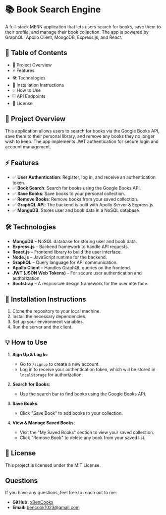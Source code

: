 # 📚 Book Search Engine

A full-stack MERN application that lets users search for books, save them to their profile, and manage their book collection. The app is powered by GraphQL, Apollo Client, MongoDB, Express.js, and React.

## 🚀 Table of Contents

* 📖 Project Overview
* ⚡ Features
* 🛠️ Technologies
* 📌 Installation Instructions
* 💡 How to Use
* 🗄️ API Endpoints
* 📜 License

## 📖 Project Overview

This application allows users to search for books via the Google Books API, save them to their personal library, and remove any books they no longer wish to keep. The app implements JWT authentication for secure login and account management.

## ⚡ Features

* ✅ **User Authentication**: Register, log in, and receive an authentication token.
* ✅ **Book Search**: Search for books using the Google Books API.
* ✅ **Save Books**: Save books to your personal collection.
* ✅ **Remove Books**: Remove books from your saved collection.
* ✅ **GraphQL API**: The backend is built with Apollo Server & Express.js.
* ✅ **MongoDB**: Stores user and book data in a NoSQL database.

## 🛠️ Technologies

* **MongoDB** – NoSQL database for storing user and book data.
* **Express.js** – Backend framework to handle API requests.
* **React.js** – Frontend library to build the user interface.
* **Node.js** – JavaScript runtime for the backend.
* **GraphQL** – Query language for API communication.
* **Apollo Client** – Handles GraphQL queries on the frontend.
* **JWT (JSON Web Tokens)** – For secure user authentication and authorization.
* **Bootstrap** – A responsive design framework for the user interface.

## 📌 Installation Instructions

1. Clone the repository to your local machine.
2. Install the necessary dependencies.
3. Set up your environment variables.
4. Run the server and the client.

## 💡 How to Use

1. **Sign Up & Log In**:
   - Go to `/signup` to create a new account.
   - Log in to receive your authentication token, which will be stored in `localStorage` for authorization.
   
2. **Search for Books**:
   - Use the search bar to find books using the Google Books API.

3. **Save Books**:
   - Click "Save Book" to add books to your collection.

4. **View & Manage Saved Books**:
   - Visit the "My Saved Books" section to view your saved collection.
   - Click "Remove Book" to delete any book from your saved list.

## 📜 License

This project is licensed under the MIT License.

## Questions

If you have any questions, feel free to reach out to me:

- **GitHub:** [xBenCookx](https://github.com/xbencookx)
- **Email:** bencook1023@gmail.com
